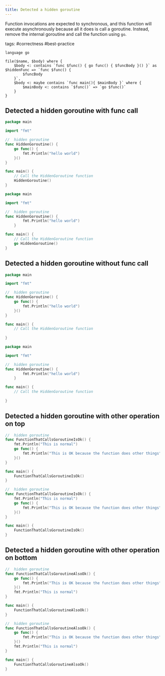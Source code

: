 ```yaml
---
title: Detected a hidden goroutine
---
```


Function invocations are expected to synchronous, and this function will execute asynchronously because all it does is call a goroutine. Instead, remove the internal goroutine and call the function using `go`.

tags: #correctness #best-practice

```grit
language go

file($name, $body) where {
    $body <: contains `func $func() { go func() { $funcBody }() }` as $hiddenFunc => `func $func() { 
        $funcBody 
    }`,
    $body <: maybe contains `func main(){ $mainBody }` where {
        $mainBody <: contains `$func()` => `go $func()`
    }
}
```

## Detected a hidden goroutine with func call

```go
package main

import "fmt"

//  hidden goroutine
func HiddenGoroutine() {
    go func() {
        fmt.Println("hello world")
    }()
}

func main() {
	// Call the HiddenGoroutine function
	HiddenGoroutine()
}
```

```go
package main

import "fmt"

//  hidden goroutine
func HiddenGoroutine() { 
        fmt.Println("hello world") 
    }

func main() {
	// Call the HiddenGoroutine function
	go HiddenGoroutine()
}
```

## Detected a hidden goroutine without func call

```go
package main

import "fmt"

//  hidden goroutine
func HiddenGoroutine() {
    go func() {
        fmt.Println("hello world")
    }()
}

func main() {
	// Call the HiddenGoroutine function
	
}
```

```go
package main

import "fmt"

//  hidden goroutine
func HiddenGoroutine() { 
        fmt.Println("hello world") 
    }

func main() {
	// Call the HiddenGoroutine function
	
}
```

## Detected a hidden goroutine with other operation on top

```go
//  hidden goroutine
func FunctionThatCallsGoroutineIsOk() {
    fmt.Println("This is normal")
    go func() {
        fmt.Println("This is OK because the function does other things")
    }()
}

func main() {
	FunctionThatCallsGoroutineIsOk()
}
```

```go
//  hidden goroutine
func FunctionThatCallsGoroutineIsOk() {
    fmt.Println("This is normal")
    go func() {
        fmt.Println("This is OK because the function does other things")
    }()
}

func main() {
	FunctionThatCallsGoroutineIsOk()
}
```

## Detected a hidden goroutine with other operation on bottom
```go
//  hidden goroutine
func FunctionThatCallsGoroutineAlsoOk() {
    go func() {
        fmt.Println("This is OK because the function does other things")
    }()
    fmt.Println("This is normal")
}

func main() {
    FunctionThatCallsGoroutineAlsoOk()
}
```

```go
//  hidden goroutine
func FunctionThatCallsGoroutineAlsoOk() {
    go func() {
        fmt.Println("This is OK because the function does other things")
    }()
    fmt.Println("This is normal")
}

func main() {
    FunctionThatCallsGoroutineAlsoOk()
}
```